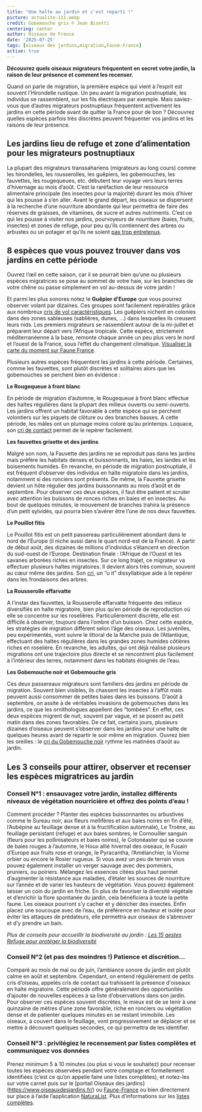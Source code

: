 ```yaml
---
title: "Une halte au jardin et c'est reparti !"
picture: actualite-111.webp
credit: Gobemouche gris © Jean Bisetti
centering: center
author: Oiseaux de France
date: '2025-07-25'
tags: [oiseaux des jardins,migration,Faune-France]
active: true
---
```

**Découvrez quels oiseaux migrateurs fréquentent en secret votre jardin, la raison de leur présence et comment les recenser.**

Quand on parle de migration, la première espèce qui vient à l’esprit est souvent l’Hirondelle rustique. Un peu avant la migration postnuptiale, les individus se rassemblent, sur les fils électriques par exemple. Mais saviez-vous que d’autres migrateurs postnuptiaux fréquentent activement les jardins en cette période avant de quitter la France pour de bon ? Découvrez quelles espèces parfois très discrètes peuvent fréquenter vos jardins et les raisons de leur présence.

## Les jardins lieu de refuge et zone d’alimentation pour les migrateurs postnuptiaux 
La plupart des migrateurs transsahariens (migrateurs au long cours) comme les hirondelles, les rousserolles, les guêpiers, les gobemouches, les fauvettes, les rougequeues, etc. débutent leur voyage vers leurs terres d’hivernage au mois d’août. C’est la raréfaction de leur ressource alimentaire principale (les insectes pour la majorité) durant les mois d’hiver qui les pousse à s’en aller. 
Avant le grand départ, les oiseaux se dispersent à la recherche d’une nourriture abondante qui leur permettra de faire des réserves de graisses, de vitamines, de sucre et autres nutriments. C’est ce qui les pousse à visiter nos jardins, pourvoyeurs de nourriture (baies, fruits, insectes) et  zones de refuge, pour peu qu’ils contiennent des arbres ou arbustes ou un potager et qu’ils ne soient [pas trop entretenus](https://www.lpo.fr/qui-sommes-nous/toutes-nos-actualites/articles/actus-2025/nature-au-jardin-le-mieux-a-faire-c-est-de-ne-rien-faire).

## 8 espèces que vous pouvez trouver dans vos jardins en cette période 

Ouvrez l’œil en cette saison, car il se pourrait bien qu’une ou plusieurs espèces migratrices se pose au sommet de votre haie, sur les branches de votre chêne ou passe simplement en vol au-dessus de votre jardin !

Et parmi les plus sonores notez le **Guêpier d’Europe** que vous pourrez observer volant par dizaines. Ces groupes sont facilement repérables grâce aux nombreux [cris de vol caractéristiques](https://xeno-canto.org/938008). Les guêpiers nichent en colonies dans des zones sableuses (sablières, dunes, …) dans lesquelles ils creusent leurs nids. Les premiers migrateurs se rassemblent autour de la mi-juillet et préparent leur départ vers l’Afrique tropicale. Cette espèce, strictement méditerranéenne à la base, remonte chaque année un peu plus vers le nord et l’ouest de la France, sous l’effet du changement climatique. [Visualiser la carte du moment sur Faune France](https://www.faune-france.org/index.php?m_id=30221). 

Plusieurs autres espèces fréquentent les jardins à cette période. Certaines, comme les fauvettes, sont plutôt discrètes et solitaires alors que les gobemouches se perchent bien en évidence :

**Le Rougequeue à front blanc**

En période de migration d’automne, le Rougequeue à front blanc effectue des haltes régulières dans la plupart des milieux ouverts ou semi-ouverts. Les jardins offrent un habitat favorable à cette espèce qui se perchent volontiers sur les piquets de clôture ou des branches basses. A cette période, les mâles ont un plumage moins coloré qu’au printemps. Loquace, son [cri de contact](https://xeno-canto.org/793103) permet de le repérer facilement.  

**Les fauvettes grisette et des jardins**

Malgré son nom, la Fauvette des jardins ne se reproduit pas dans les jardins mais préfère les habitats denses et buissonnants, les haies, les landes et les boisements humides. En revanche, en période de migration postnuptiale, il est fréquent d’observer des individus en halte migratoire dans les jardins, notamment si des ronciers sont présents. 
De même, la Fauvette grisette devient un hôte régulier des jardins buissonnants au mois d’août et de septembre. 
Pour observer ces deux espèces, il faut être patient et scruter avec attention les buissons de ronces riches en baies et en insectes. Au bout de quelques minutes, le mouvement de branches trahira la présence d’un petit sylvidés, qui pourra bien s’avérer être l’une de nos deux fauvettes.

**Le Pouillot fitis**

Le Pouillot fitis est un petit passereau particulièrement abondant dans le nord de l’Europe (il niche aussi dans le quart nord-est de la France). A partir de début août, des dizaines de millions d’individus s’élancent en direction du sud-ouest de l’Europe. Destination finale : l’Afrique de l’Ouest et les savanes arborées riches en insectes. Sur ce long trajet, ce migrateur va effectuer plusieurs haltes migratoires. Il devient alors très commun, souvent au cœur même des jardins. Son [cri](https://xeno-canto.org/743077), un “u it” dissyllabique aide à le repérer dans les frondaisons des arbres. 

**La Rousserolle effarvatte**

A l’instar des fauvettes, la Rousserolle effarvatte fréquente des milieux diversifiés en halte migratoire, bien plus qu’en période de reproduction où elle se concentre sur les roselières. Particulièrement discrète, elle est difficile à observer, toujours dans l’ombre d’un buisson. Chez cette espèce, les stratégies de migration diffèrent selon l’âge des oiseaux. Les juvéniles, peu expérimentés, vont suivre le littoral de la Manche puis de l’Atlantique, effectuant des haltes régulières dans les grandes zones humides côtières riches en roselière. En revanche, les adultes, qui ont déjà réalisé plusieurs migrations ont une trajectoire plus directe et se rencontrent plus facilement à l’intérieur des terres, notamment dans les habitats éloignés de l’eau.

**Les Gobemouche noir et Gobemouche gris**

Ces deux passereaux migrateurs sont familiers des jardins en période de migration. Souvent bien visibles, ils chassent les insectes à l’affût mais peuvent aussi consommer de petites baies dans les buissons.  D’août à septembre, on assite à de véritables invasions de gobemouches dans les jardins, ce que les ornithologues appellent des “tombées”. En effet, ces deux espèces migrent de nuit, souvent par vague, et se posent au petit matin dans des zones favorables. De ce fait, certains jours, plusieurs dizaines d’oiseaux peuvent s’observer dans les jardins pour une halte de quelques heures avant de repartir le soir même en migration. Ouvrez bien les oreilles : le [cri du Gobemouche noir](https://xeno-canto.org/826448) rythme les matinées d’août au jardin. 

## Les 3 conseils pour attirer, observer et recenser les espèces migratrices au jardin
### Conseil N°1 : ensauvagez votre jardin, installez différents niveaux de végétation nourricière et offrez des points d’eau ! 
Comment procéder ? 
Planter des espèces buissonnantes ou arbustives comme le Sureau noir, aux fleurs mellifères et aux baies noires en fin d’été, l’Aubépine au feuillage dense et à la fructification automnale), Le Troène, au feuillage persistant (refuge) et aux baies sombres, le Cornouiller sanguin (fleurs pour les pollinisateurs et baies noires), le Cotonéaster qui se couvre de baies rouges à l’automne, le Houx allié hivernal des oiseaux, le Fusain d’Europe aux fruits rose et orange, le Pyracantha, l’Amélanchier, la Viorne orbier ou encore le Rosier rugueux. 
Si vous avez un peu de terrain vous pouvez également installer un verger sauvage avec des pommiers, pruniers, ou poiriers. 
Mélangez les essences citées plus haut permet d’augmenter la résistance aux maladies, d’étaler les sources de nourriture sur l’année et de varier les hauteurs de végétation.
Vous pouvez également laisser un coin du jardin en friche. En plus de favoriser la diversité végétale et d’enrichir la flore spontanée du jardin, cela bénéficiera à toute la petite faune. Les oiseaux pourront s’y cacher et y dénicher des insectes. Enfin placez une soucoupe avec de l’eau, de préférence en hauteur et isolée pour éviter les attaques de prédateurs, elle permettra aux oiseaux de s’abreuver et d’y prendre un bain.

*Plus de conseils pour accueillir la biodiversité au jardin : [Les 15 gestes Refuge pour protéger la biodiversité](https://www.lpo.fr/la-lpo-en-actions/mobilisation-citoyenne/refuges-lpo/les-15-gestes-refuges/mosaique-15-gestes/les-15-gestes-refuges-pour-proteger-la-biodiversite)*

### Conseil N°2 (et pas des moindres !) Patience et discrétion...
Comparé au mois de mai ou de juin, l’ambiance sonore du jardin est plutôt calme en août et septembre. Cependant, on entend régulièrement de petits cris d’oiseau, appelés cris de contact qui trahissent la présence d'oiseaux en halte migratoire. Cette période offre généralement des opportunités d’ajouter de nouvelles espèces à sa liste d’observations dans son jardin. Pour observer ces espèces souvent discrètes, le mieux est de se tenir à une quinzaine de mètres d’une zone favorable, riche en ronciers ou végétation dense et de patienter quelques minutes en se restant immobile. Les oiseaux, à couvert dans le feuillage, vont progressivement se déplacer et se mettre à découvert quelques secondes, ce qui permettra de les identifier.

### Conseil N°3 : privilégiez le recensement par listes complètes et communiquez vos données 
Prenez minimum 5 à 10 minutes (ou plus si vous le souhaitez) pour recenser toutes les espèces observées pendant votre comptage et formellement identifiées (c’est ce qu’on appelle faire une listes complètes), et notez-les sur votre carnet puis sur le [portail Oiseaux des jardins}(https://www.oiseauxdesjardins.fr/) ou [Faune-France](https://www.faune-france.org/) ou bien directement sur place à l’aide l’application [NaturaList](https://www.faune-france.org/index.php?m_id=20015). 
Plus d’informations sur les [listes complètes](https://www.youtube.com/watch?v=rFSgvLv3lj8&list=PLrw_QRwQrnAUS1hX6g9ghYRNFsZKk8ywn&index=5). 


